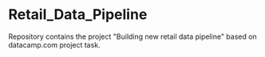 # Retail_Data_Pipeline
Repository contains the project "Building new retail data pipeline" based on datacamp.com project task.
